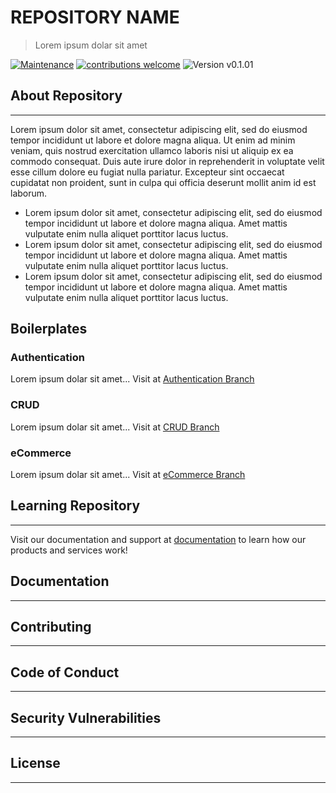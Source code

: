 # REPOSITORY NAME

> Lorem ipsum dolar sit amet

[![Maintenance](https://img.shields.io/badge/Maintained%3F-yes-green.svg)](https://GitHub.com/Naereen/StrapDown.js/graphs/commit-activity)
[![contributions welcome](https://img.shields.io/badge/contributions-welcome-brightgreen.svg?style=flat)](https://github.com/dwyl/esta/issues)
![Version v0.1.01](https://img.shields.io/badge/version-v0.1.01-orange.svg?style=flat)

## About Repository

---

Lorem ipsum dolor sit amet, consectetur adipiscing elit, sed do eiusmod tempor incididunt ut labore et dolore magna aliqua. Ut enim ad minim veniam, quis nostrud exercitation ullamco laboris nisi ut aliquip ex ea commodo consequat. Duis aute irure dolor in reprehenderit in voluptate velit esse cillum dolore eu fugiat nulla pariatur. Excepteur sint occaecat cupidatat non proident, sunt in culpa qui officia deserunt mollit anim id est laborum.

- Lorem ipsum dolor sit amet, consectetur adipiscing elit, sed do eiusmod tempor incididunt ut labore et dolore magna aliqua. Amet mattis vulputate enim nulla aliquet porttitor lacus luctus.
- Lorem ipsum dolor sit amet, consectetur adipiscing elit, sed do eiusmod tempor incididunt ut labore et dolore magna aliqua. Amet mattis vulputate enim nulla aliquet porttitor lacus luctus.
- Lorem ipsum dolor sit amet, consectetur adipiscing elit, sed do eiusmod tempor incididunt ut labore et dolore magna aliqua. Amet mattis vulputate enim nulla aliquet porttitor lacus luctus.

## Boilerplates

### Authentication

Lorem ipsum dolar sit amet...
Visit at [Authentication Branch](#)

### CRUD

Lorem ipsum dolar sit amet...
Visit at [CRUD Branch](#)

### eCommerce

Lorem ipsum dolar sit amet...
Visit at [eCommerce Branch](#)

## Learning Repository

---

Visit our documentation and support at [documentation](#) to learn how our products and services work!

## Documentation

---

## Contributing

---

## Code of Conduct

---

## Security Vulnerabilities

---

## License

---
